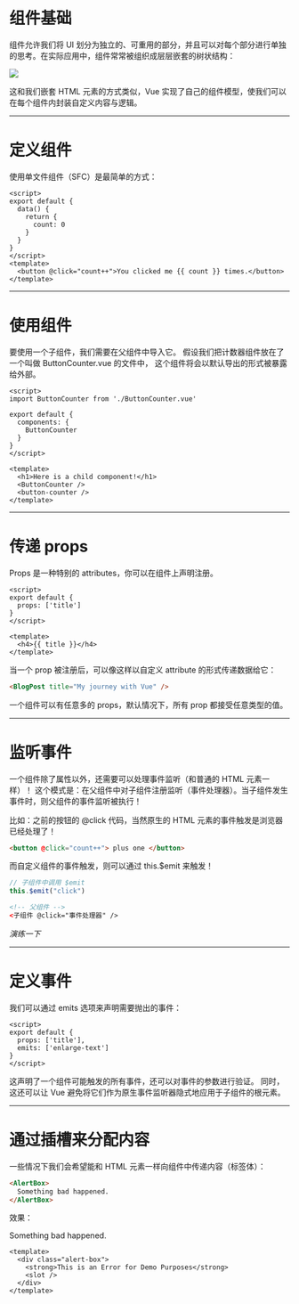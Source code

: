 # 组件基础​
组件允许我们将 UI 划分为独立的、可重用的部分，并且可以对每个部分进行单独的思考。在实际应用中，组件常常被组织成层层嵌套的树状结构：

<img src="/components.basic.png" class="m-4 h-70 mx-auto rounded-xl shadow-2xl">

这和我们嵌套 HTML 元素的方式类似，Vue 实现了自己的组件模型，使我们可以在每个组件内封装自定义内容与逻辑。

---

# 定义组件

使用单文件组件（SFC）是最简单的方式：
```vue {all|1-9|10-12}
<script>
export default {
  data() {
    return {
      count: 0
    }
  }
}
</script>
<template>
  <button @click="count++">You clicked me {{ count }} times.</button>
</template>
```

---

# 使用组件

要使用一个子组件，我们需要在父组件中导入它。
假设我们把计数器组件放在了一个叫做 ButtonCounter.vue 的文件中，
这个组件将会以默认导出的形式被暴露给外部。

```vue {all|2,5-7|13}
<script>
import ButtonCounter from './ButtonCounter.vue'

export default {
  components: {
    ButtonCounter
  }
}
</script>

<template>
  <h1>Here is a child component!</h1>
  <ButtonCounter />
  <button-counter />
</template>
```

<v-clicks>
<click-times />
<click-times />
</v-clicks>

---

# 传递 props

Props 是一种特别的 attributes，你可以在组件上声明注册。

```vue {3|8}
<script>
export default {
  props: ['title']
}
</script>

<template>
  <h4>{{ title }}</h4>
</template>
```

当一个 prop 被注册后，可以像这样以自定义 attribute 的形式传递数据给它：

```html
<BlogPost title="My journey with Vue" />
```

一个组件可以有任意多的 props，默认情况下，所有 prop 都接受任意类型的值。

---

# 监听事件

一个组件除了属性以外，还需要可以处理事件监听（和普通的 HTML 元素一样）！
这个模式是：在父组件中对子组件注册监听（事件处理器）。当子组件发生事件时，则父组件的事件监听被执行！

比如：之前的按钮的 @click 代码，当然原生的 HTML 元素的事件触发是浏览器已经处理了！
```html
<button @click="count++"> plus one </button>
```

而自定义组件的事件触发，则可以通过 this.$emit 来触发！

```js
// 子组件中调用 $emit
this.$emit("click")
```

```html
<!-- 父组件 -->
<子组件 @click="事件处理器" />
```

_演练一下_ 

<event-parent />

---

# 定义事件

我们可以通过 emits 选项来声明需要抛出的事件：

```vue {4}
<script>
export default {
  props: ['title'],
  emits: ['enlarge-text']
}
</script>

```

这声明了一个组件可能触发的所有事件，还可以对事件的参数进行验证。
同时，这还可以让 Vue 避免将它们作为原生事件监听器隐式地应用于子组件的根元素。


---

# 通过插槽来分配内容

一些情况下我们会希望能和 HTML 元素一样向组件中传递内容（标签体）：
```html
<AlertBox>
  Something bad happened.
</AlertBox>
```

效果：

<AlertBox>
  Something bad happened.
</AlertBox>

```vue {4}
<template>
  <div class="alert-box">
    <strong>This is an Error for Demo Purposes</strong>
    <slot />
  </div>
</template>
```
